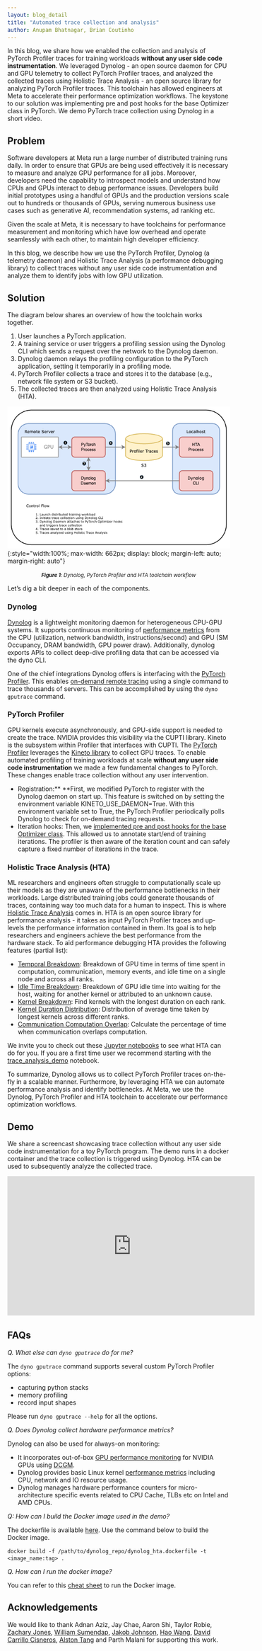 ```yaml
---
layout: blog_detail
title: "Automated trace collection and analysis"
author: Anupam Bhatnagar, Brian Coutinho
---
```



In this blog, we share how we enabled the collection and analysis of PyTorch Profiler traces for training workloads **without any user side code instrumentation**. We leveraged Dynolog - an open source daemon for CPU and GPU telemetry to collect PyTorch Profiler traces, and analyzed the collected traces using Holistic Trace Analysis - an open source library for analyzing PyTorch Profiler traces. This toolchain has allowed engineers at Meta to accelerate their performance optimization workflows. The keystone to our solution was implementing pre and post hooks for the base Optimizer class in PyTorch. We demo PyTorch trace collection using Dynolog in a short video.


## Problem

Software developers at Meta run a large number of distributed training runs daily. In order to ensure that GPUs are being used effectively it is necessary to measure and analyze GPU performance for all jobs. Moreover, developers need the capability to introspect models and understand how CPUs and GPUs interact to debug performance issues. Developers build initial prototypes using a handful of GPUs and the production versions scale out to hundreds or thousands of GPUs, serving numerous business use cases such as generative AI, recommendation systems, ad ranking etc.

Given the scale at Meta, it is necessary to have toolchains for performance measurement and monitoring which have low overhead and operate seamlessly with each other, to maintain high developer efficiency.

In this blog, we describe how we use the PyTorch Profiler, Dynolog (a telemetry daemon) and Holistic Trace Analysis (a performance debugging library) to collect traces without any user side code instrumentation and analyze them to identify jobs with low GPU utilization.


## Solution

The diagram below shares an overview of how the toolchain works together.



1. User launches a PyTorch application.
2. A training service or user triggers a profiling session using the Dynolog CLI which sends a request over the network to the Dynolog daemon.
3. Dynolog daemon relays the profiling configuration to the PyTorch application, setting it temporarily in a profiling mode.
4. PyTorch Profiler collects a trace and stores it to the database (e.g., network file system or S3 bucket).
5. The collected traces are then analyzed using Holistic Trace Analysis (HTA).

![Figure 1: Dynolog, PyTorch Profiler and HTA toolchain workflow](/assets/images/dyno_hta.png){:style="width:100%; max-width: 662px; display: block; margin-left: auto; margin-right: auto"}

<div class="mb-3" style="text-align: center">
<small style="line-height: 1.1"><em><strong>Figure 1</strong>: Dynolog, PyTorch Profiler and HTA toolchain workflow</em></small>
</div>

Let’s dig a bit deeper in each of the components. 


### Dynolog

[Dynolog](https://developers.facebook.com/blog/post/2022/11/16/dynolog-open-source-system-observability/) is a lightweight monitoring daemon for heterogeneous CPU-GPU systems. It supports continuous monitoring of [performance metrics](https://github.com/facebookincubator/dynolog/blob/main/docs/Metrics.md) from the CPU (utilization, network bandwidth, instructions/second) and GPU (SM Occupancy, DRAM bandwidth, GPU power draw). Additionally, dynolog exports APIs to collect deep-dive profiling data that can be accessed via the dyno CLI.

One of the chief integrations Dynolog offers is interfacing with the [PyTorch Profiler](https://pytorch.org/tutorials/recipes/recipes/profiler_recipe.html). This enables [on-demand remote tracing](https://pytorch.org/blog/performance-debugging-of-production-pytorch-models-at-meta/) using a single command to trace thousands of servers. This can be accomplished by using the `dyno gputrace` command.


### PyTorch Profiler

GPU kernels execute asynchronously, and GPU-side support is needed to create the trace. NVIDIA provides this visibility via the CUPTI library. Kineto is the subsystem within Profiler that interfaces with CUPTI. The [PyTorch Profiler](https://pytorch.org/blog/introducing-pytorch-profiler-the-new-and-improved-performance-tool/) leverages the [Kineto library](https://github.com/pytorch/kineto) to collect GPU traces. To enable automated profiling of training workloads at scale **without any user side code instrumentation** we made a few fundamental changes to PyTorch. These changes enable trace collection without any user intervention.



* Registration:** **First, we modified PyTorch to register with the Dynolog daemon on start up. This feature is switched on by setting the environment variable KINETO_USE_DAEMON=True. With this environment variable set to True, the PyTorch Profiler periodically polls Dynolog to check for on-demand tracing requests.
* Iteration hooks: Then, we [implemented pre and post hooks for the base Optimizer class](https://github.com/pytorch/pytorch/pull/89176). This allowed us to annotate start/end of training iterations. The profiler is then aware of the iteration count and can safely capture a fixed number of iterations in the trace.


### Holistic Trace Analysis (HTA)

ML researchers and engineers often struggle to computationally scale up their models as they are unaware of the performance bottlenecks in their workloads. Large distributed training jobs could generate thousands of traces, containing way too much data for a human to inspect. This is where [Holistic Trace Analysis](https://pytorch.org/blog/trace-analysis-for-masses/) comes in. HTA is an open source library for performance analysis - it takes as input PyTorch Profiler traces and up-levels the performance information contained in them. Its goal is to help researchers and engineers achieve the best performance from the hardware stack. To aid performance debugging HTA provides the following features (partial list):



* [Temporal Breakdown](https://hta.readthedocs.io/en/latest/source/features/temporal_breakdown.html): Breakdown of GPU time in terms of time spent in computation, communication, memory events, and idle time on a single node and across all ranks.
* [Idle Time Breakdown](https://hta.readthedocs.io/en/latest/source/features/idle_time_breakdown.html): Breakdown of GPU idle time into waiting for the host, waiting for another kernel or attributed to an unknown cause.
* [Kernel Breakdown](https://hta.readthedocs.io/en/latest/source/features/kernel_breakdown.html): Find kernels with the longest duration on each rank.
* [Kernel Duration Distribution](https://hta.readthedocs.io/en/latest/source/features/kernel_breakdown.html#kernel-duration-distribution): Distribution of average time taken by longest kernels across different ranks.
* [Communication Computation Overlap](https://hta.readthedocs.io/en/latest/source/features/comm_comp_overlap.html): Calculate the percentage of time when communication overlaps computation.

We invite you to check out these [Jupyter notebooks](https://github.com/facebookresearch/HolisticTraceAnalysis/tree/main/examples) to see what HTA can do for you. If you are a first time user we recommend starting with the [trace_analysis_demo](https://github.com/facebookresearch/HolisticTraceAnalysis/blob/main/examples/trace_analysis_demo.ipynb) notebook.

To summarize, Dynolog allows us to collect PyTorch Profiler traces on-the-fly in a scalable manner. Furthermore, by leveraging HTA we can automate performance analysis and identify bottlenecks. At Meta, we use the Dynolog, PyTorch Profiler and HTA toolchain to accelerate our performance optimization workflows.


## Demo

We share a screencast showcasing trace collection without any user side code instrumentation for a toy PyTorch program. The demo runs in a docker container and the trace collection is triggered using Dynolog. HTA can be used to subsequently analyze the collected trace.

<iframe width="560" height="315" src="https://www.youtube.com/embed/FjmHYMJLIdw?si=xahelamoBIja94Ox" title="YouTube video player" frameborder="0" allow="accelerometer; autoplay; clipboard-write; encrypted-media; gyroscope; picture-in-picture; web-share" allowfullscreen></iframe>

## FAQs

_Q. What else can `dyno gputrace` do for me?_

The `dyno gputrace` command supports several custom PyTorch Profiler options: 



* capturing python stacks 
* memory profiling
* record input shapes

Please run `dyno gputrace --help` for all the options.

_Q. Does Dynolog collect hardware performance metrics?_

Dynolog can also be used for always-on monitoring:



* It incorporates out-of-box [GPU performance monitoring](https://github.com/facebookincubator/dynolog/tree/main#gpu-monitoring) for NVIDIA GPUs using [DCGM](https://docs.nvidia.com/datacenter/dcgm/latest/user-guide/index.html#).
* Dynolog provides basic Linux kernel [performance metrics](https://github.com/facebookincubator/dynolog/blob/main/docs/Metrics.md) including CPU, network and IO resource usage.
* Dynolog manages hardware performance counters for micro-architecture specific events related to CPU Cache, TLBs etc on Intel and AMD CPUs. 

_Q: How can I build the Docker image used in the demo?_

The dockerfile is available [here](https://github.com/facebookincubator/dynolog/blob/main/dynolog_hta.dockerfile). Use the command below to build the Docker image. 


```
docker build -f /path/to/dynolog_repo/dynolog_hta.dockerfile -t <image_name:tag> .
```


_Q. How can I run the docker image?_ 

You can refer to this [cheat sheet](https://gist.github.com/anupambhatnagar/07ebff374bc45e4b63eb42893cca7e87) to run the Docker image.


## Acknowledgements

We would like to thank Adnan Aziz, Jay Chae, Aaron Shi, Taylor Robie, [Zachary Jones](https://fb.workplace.com/profile.php?id=100077524366680), [William Sumendap](https://fb.workplace.com/profile.php?id=100082129373899), [Jakob Johnson](https://fb.workplace.com/profile.php?id=100066941321730), [Hao Wang](https://fb.workplace.com/profile.php?id=100026637916393), [David Carrillo Cisneros](https://fb.workplace.com/profile.php?id=100029299094057), [Alston Tang](https://fb.workplace.com/profile.php?id=100024201729857) and Parth Malani for supporting this work.